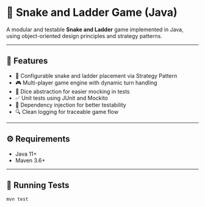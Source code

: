 # 🎲 Snake and Ladder Game (Java)

A modular and testable **Snake and Ladder** game implemented in Java, using object-oriented design principles and strategy patterns.

---

## 🚀 Features

- 🎯 Configurable snake and ladder placement via Strategy Pattern
- 🎮 Multi-player game engine with dynamic turn handling
- 🎲 Dice abstraction for easier mocking in tests
- ✅ Unit tests using JUnit and Mockito
- 🧪 Dependency injection for better testability
- 🔍 Clean logging for traceable game flow

---

## ⚙️ Requirements

- Java 11+
- Maven 3.6+

---

## 🧪 Running Tests

```bash
mvn test
